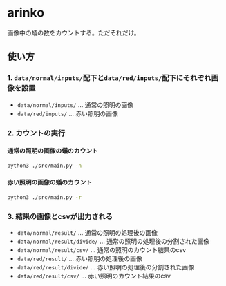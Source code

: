 # arinko

画像中の蟻の数をカウントする。ただそれだけ。

## 使い方

### 1. `data/normal/inputs/`配下と`data/red/inputs/`配下にそれぞれ画像を設置

- `data/normal/inputs/` ... 通常の照明の画像
- `data/red/inputs/` ... 赤い照明の画像

### 2. カウントの実行

#### 通常の照明の画像の蟻のカウント

```sh
python3 ./src/main.py -n
```

#### 赤い照明の画像の蟻のカウント

```sh
python3 ./src/main.py -r
```

### 3. 結果の画像とcsvが出力される

- `data/normal/result/` ... 通常の照明の処理後の画像
- `data/normal/result/divide/` ... 通常の照明の処理後の分割された画像
- `data/normal/result/csv/` ... 通常の照明のカウント結果のcsv
- `data/red/result/` ... 赤い照明の処理後の画像
- `data/red/result/divide/` ... 赤い照明の処理後の分割された画像
- `data/red/result/csv/` ... 赤い照明のカウント結果のcsv
